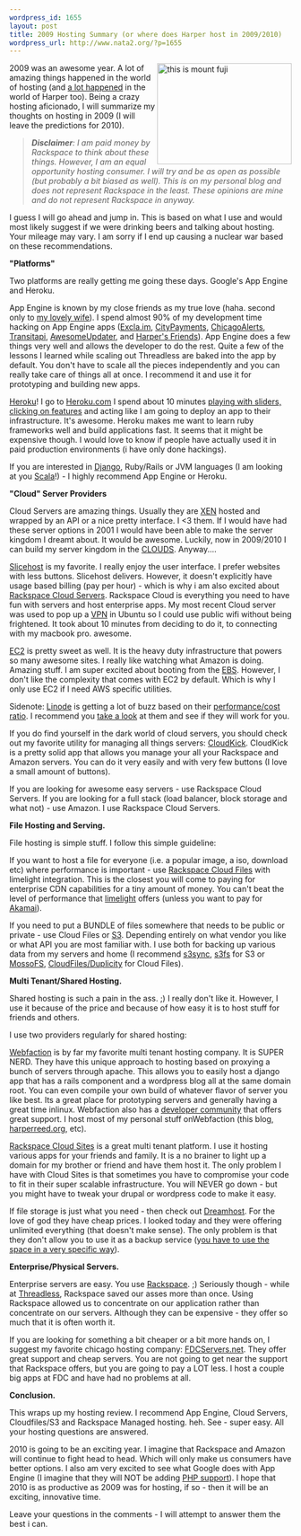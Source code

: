 ```yaml
--- 
wordpress_id: 1655
layout: post
title: 2009 Hosting Summary (or where does Harper host in 2009/2010)
wordpress_url: http://www.nata2.org/?p=1655
---
```

<a title="this is mount fuji by nata2, on Flickr" href="http://www.flickr.com/photos/natatwo/2581673203/"><img src="http://farm4.static.flickr.com/3192/2581673203_d18270a494_m.jpg" alt="this is mount fuji" width="240" height="180" align="right" /></a>2009 was an awesome year. A lot of amazing things happened in the world of hosting (and <a href="http://www.nata2.org/2009/10/07/leaving-threadless/">a lot happened</a> in the world of Harper too). Being a crazy hosting aficionado, I will summarize my thoughts on hosting in 2009 (I will leave the predictions for 2010).
<blockquote><strong><em>Disclaimer</em></strong><em>: I am paid money by Rackspace to think about these things. However, I am an equal opportunity hosting consumer. I will try and be as open as possible (but probably a bit biased as well). This is on my personal blog and does not represent Rackspace in the least. These opinions are mine and do not represent Rackspace in anyway.</em></blockquote>
I guess I will go ahead and jump in. This is based on what I use and would most likely suggest if we were drinking beers and talking about hosting. Your mileage may vary. I am sorry if I end up causing a nuclear war based on these recommendations.

<strong>"Platforms"</strong>

Two platforms are really getting me going these days. Google's App Engine and Heroku.

App Engine is known by my close friends as my true love (haha. second only to <a href="http://hiromiusagi.com">my lovely wife</a>). I spend almost 90% of my development time hacking on App Engine apps (<a href="http://Excla.im">Excla.im</a>, <a href="http://CityPayments.org">CityPayments</a>, <a href="http://ChicagoAlerts.org">ChicagoAlerts</a>, <a href="http://chicagowiki.transitapi.com/">Transitapi</a>, <a href="http://AwesomeUpdater.com">AwesomeUpdater</a>, and <a href="http://harpersfriends.com">Harper's Friends</a>). App Engine does a few things very well and allows the developer to do the rest. Quite a few of the lessons I learned while scaling out Threadless are baked into the app by default. You don't have to scale all the pieces independently and you can really take care of things all at once. I recommend it and use it for prototyping and building new apps.

<a href="http://Heroku.com">Heroku</a>! I go to <a href="http://Heroku.com">Heroku.com</a> I spend about 10 minutes <a href="http://heroku.com/pricing">playing with sliders, clicking on features</a> and acting like I am going to deploy an app to their infrastructure. It's awesome. Heroku makes me want to learn ruby frameworks well and build applications fast. It seems that it might be expensive though. I would love to know if people have actually used it in paid production environments (i have only done hackings).

If you are interested in <a href="http://www.djangoproject.com">Django</a>, Ruby/Rails or JVM languages (I am looking at you <a href="http://www.scala-lang.org/node/1831">Scala</a>!) - I highly recommend App Engine or Heroku.

<strong>"Cloud" Server Providers</strong>

Cloud Servers are amazing things. Usually they are <a href="http://xen.org/">XEN</a> hosted and wrapped by an API or a nice pretty interface. I &lt;3 them. If I would have had these server options in 2001 I would have been able to make the server kingdom I dreamt about. It would be awesome. Luckily, now in 2009/2010 I can build my server kingdom in the <a href="http://www.nepholologist.com/">CLOUDS</a>. Anyway....

<a href="http://www.slicehost.com/">Slicehost</a> is my favorite. I really enjoy the user interface. I prefer websites with less buttons. Slicehost delivers. However, it doesn't explicitly have usage based billing (pay per hour) - which is why i am also excited about <a href="http://www.rackspacecloud.com/cloud_hosting_products/servers">Rackspace Cloud Servers</a>. Rackspace Cloud is everything you need to have fun with servers and host enterprise apps. My most recent Cloud server was used to pop up a <a href="http://www.ubuntugeek.com/howto-configure-pptp-vpn-in-ubuntu-intrepid-and-jaunty.html">VPN</a> in Ubuntu so I could use public wifi without being frightened. It took about 10 minutes from deciding to do it, to connecting with my macbook pro. awesome.

<a href="http://aws.amazon.com/ec2/">EC2</a> is pretty sweet as well. It is the heavy duty infrastructure that powers so many awesome sites. I really like watching what Amazon is doing. Amazing stuff. I am super excited about booting from the <a href="http://aws.amazon.com/ebs/">EBS</a>. However, I don't like the complexity that comes with EC2 by default. Which is why I only use EC2 if I need AWS specific utilities.

Sidenote: <a href="http://www.linode.com/?r=1762fce92f905a07a8623481199299b3ab8a90b9">Linode</a> is getting a lot of buzz based on their <a href="http://blog.linode.com/2009/12/04/linode-stomps-competition-in-performance-benchmark/">performance/cost ratio</a>. I recommend you <a href="http://www.linode.com/?r=1762fce92f905a07a8623481199299b3ab8a90b9">take a look</a> at them and see if they will work for you.

If you do find yourself in the dark world of cloud servers, you should check out my favorite utility for managing all things servers: <a href="https://www.cloudkick.com/">CloudKick</a>. CloudKick is a pretty solid app that allows you manage your all your Rackspace and Amazon servers. You can do it very easily and with very few buttons (I love a small amount of buttons).

If you are looking for awesome easy servers - use Rackspace Cloud Servers. If you are looking for a full stack (load balancer, block storage and what not) - use Amazon. I use Rackspace Cloud Servers.

<strong>File Hosting and Serving.</strong>

File hosting is simple stuff. I follow this simple guideline:

If you want to host a file for everyone (i.e. a popular image, a iso, download etc) where performance is important - use <a href="http://www.rackspacecloud.com/cloud_hosting_products/files">Rackspace Cloud Files</a> with limelight integration. This is the closest you will come to paying for enterprise CDN capabilities for a tiny amount of money. You can't beat the level of performance that <a href="http://www.limelightnetworks.com/">limelight</a> offers (unless you want to pay for <a href="http://www.akamai.com">Akamai</a>).

If you need to put a BUNDLE of files somewhere that needs to be public or private - use Cloud Files or <a href="http://aws.amazon.com/s3/">S3</a>. Depending entirely on what vendor you like or what API you are most familiar with. I use both for backing up various data from my servers and home (I recommend <a href="http://www.s3rsync.com/">s3sync</a>, <a href="http://code.google.com/p/s3fs/">s3fs</a> for S3 or <a href="http://westhoffswelt.de/projects/mossofs.html">MossoFS</a>, <a href="http://blog.chmouel.com/2009/09/02/rsync-like-backup-to-rackspace-cloud-file-with-duplicity/">CloudFiles/Duplicity</a> for Cloud Files).

<strong>Multi Tenant/Shared Hosting.</strong>

Shared hosting is such a pain in the ass. ;) I really don't like it. However, I use it because of the price and because of how easy it is to host stuff for friends and others.

I use two providers regularly for shared hosting:

<a href="http://www.webfaction.com/?affiliate=harper">Webfaction</a> is by far my favorite multi tenant hosting company. It is SUPER NERD. They have this unique approach to hosting based on proxying a bunch of servers through apache. This allows you to easily host a django app that has a rails component and a wordpress blog all at the same domain root. You can even compile your own build of whatever flavor of server you like best. Its a great place for prototyping servers and generally having a great time inlinux. Webfaction also has a <a href="http://forum.webfaction.com/">developer community</a> that offers great support. I host most of my personal stuff onWebfaction (this blog, <a href="http://harperreed.org">harperreed.org</a>, etc).

<a href="http://www.rackspacecloud.com/cloud_hosting_products/sites">Rackspace Cloud Sites</a> is a great multi tenant platform. I use it hosting various apps for your friends and family. It is a no brainer to light up a domain for my brother or friend and have them host it. The only problem I have with Cloud Sites is that sometimes you have to compromise your code to fit in their super scalable infrastructure. You will NEVER go down - but you might have to tweak your drupal or wordpress code to make it easy.

If file storage is just what you need - then check out <a href="http://www.dreamhost.com/r.cgi?159982">Dreamhost</a>. For the love of god they have cheap prices. I looked today and they were offering unlimited everything (that doesn't make sense). The only problem is that they don't allow you to use it as a backup service (y<a href="http://www.labnol.org/internet/backup-files-on-dreamhost-web-hosting-servers/4538/">ou have to use the space in a very specific way</a>).

<strong>Enterprise/Physical Servers.</strong>

Enterprise servers are easy. You use <a href="http://www.rackspace.com/">Rackspace</a>. ;) Seriously though - while at <a href="http://threadless.com/">Threadless</a>, Rackspace saved our asses more than once. Using Rackspace allowed us to concentrate on our application rather than concentrate on our servers. Although they can be expensive - they offer so much that it is often worth it.

If you are looking for something a bit cheaper or a bit more hands on, I suggest my favorite chicago hosting company: <a href="http://fdcservers.net/">FDCServers.net</a>. They offer great support and cheap servers. You are not going to get near the support that Rackspace offers, but you are going to pay a LOT less. I host a couple big apps at FDC and have had no problems at all.

<strong>Conclusion.</strong>

This wraps up my hosting review. I recommend App Engine, Cloud Servers, Cloudfiles/S3 and Rackspace Managed hosting. heh. See - super easy. All your hosting questions are answered.

2010 is going to be an exciting year. I imagine that Rackspace and Amazon will continue to fight head to head. Which will only make us consumers have better options. I also am very excited to see what Google does with App Engine (I imagine that they will NOT be adding <a href="http://code.google.com/p/googleappengine/issues/detail?id=13">PHP support</a>). I hope that 2010 is as productive as 2009 was for hosting, if so - then it will be an exciting, innovative time.

Leave your questions in the comments - I will attempt to answer them the best i can.
